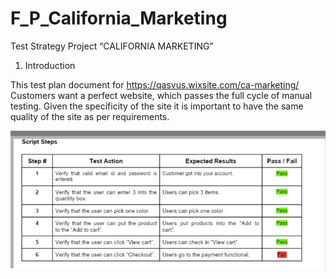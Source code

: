 # F_P_California_Marketing
Test Strategy
Project “CALIFORNIA MARKETING”

   1. Introduction
      
This test plan document for https://qasvus.wixsite.com/ca-marketing/
Customers want a perfect website, which passes the full cycle of manual testing. Given the specificity of
the site it is important to have the same quality of the site as per requirements.




![Image alt](https://github.com/annaelecconte/F_P_California_Marketing/blob/main/61f2865d-0971-4563-b158-5a0682e0b1f5.png)
